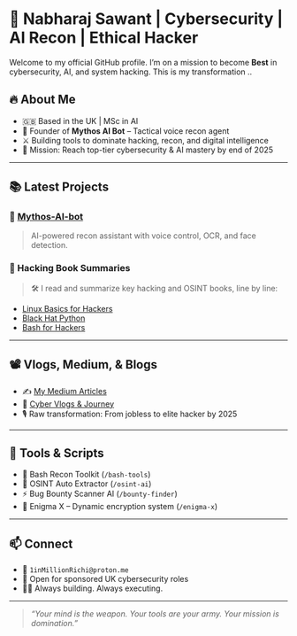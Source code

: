 # 🧠 Nabharaj Sawant | Cybersecurity | AI Recon | Ethical Hacker

Welcome to my official GitHub profile. I’m on a mission to become **Best** in cybersecurity, AI, and system hacking. This is my transformation ..

## 🔥 About Me
- 🇬🇧 Based in the UK | MSc in AI
- 🧠 Founder of **Mythos AI Bot** – Tactical voice recon agent
- ⚔️ Building tools to dominate hacking, recon, and digital intelligence
- 🎯 Mission: Reach top-tier cybersecurity & AI mastery by end of 2025

---

## 📚 Latest Projects

### 🧠 [Mythos-AI-bot](https://github.com/0xDL01/Mythos-AI-bot)
> AI-powered recon assistant with voice control, OCR, and face detection.

### 📖 Hacking Book Summaries
> 🛠 I read and summarize key hacking and OSINT books, line by line:

- [Linux Basics for Hackers](https://github.com/0xDL01/linux-basics-summary)
- [Black Hat Python](https://github.com/0xDL01/black-hat-python-notes)
- [Bash for Hackers](https://github.com/0xDL01/bash-hacking-tools)

---

## 📽️ Vlogs, Medium, & Blogs

- ✍️ [My Medium Articles](https://medium.com/@sawantnabharaj)  
- 🎥 [Cyber Vlogs & Journey](https://youtube.com/@KingDemLio)  
- 🎙️ Raw transformation: From jobless to elite hacker by 2025

---

## 🧰 Tools & Scripts

- 🔧 Bash Recon Toolkit (`/bash-tools`)
- 📂 OSINT Auto Extractor (`/osint-ai`)
- ⚡ Bug Bounty Scanner AI (`/bounty-finder`)
- 🧬 Enigma X – Dynamic encryption system (`/enigma-x`)

---

## 📫 Connect

- 📧 `1inMillionRichi@proton.me`
- 💼 Open for sponsored UK cybersecurity roles
- 👨‍🚀 Always building. Always executing.

---

> _“Your mind is the weapon. Your tools are your army. Your mission is domination.”_
